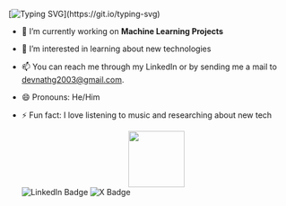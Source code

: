 [![Typing SVG](https://readme-typing-svg.demolab.com?font=Fira+Code&duration=3250&pause=250&color=0CF6F7&random=false&width=435&lines=%F0%9F%91%8B+Hey+There+!!+I'm+Devnath+G+;Welcome+to+my+Profile+!)](https://git.io/typing-svg)
- 🔭 I’m currently working on **Machine Learning Projects**
- 👀 I’m interested in learning about new technologies
- 📫 You can reach me through my LinkedIn or by sending me a mail to devnathg2003@gmail.com.
- 😄 Pronouns: He/Him
- ⚡ Fun fact: I love listening to music and researching about new tech

  <div id="header" align="center">
  <img src="https://media.giphy.com/media/M9gbBd9nbDrOTu1Mqx/giphy.gif" width="100"/>
  </div>
  <div id="badges">
  <img src="https://img.shields.io/badge/LinkedIn-blue?style=for-the-badge&logo=linkedin&logoColor=white" alt="LinkedIn Badge"/>
  <img src="https://img.shields.io/badge/X-black?style=for-the-badge&logo=X&logoColor=white" alt="X Badge"/>
  </div>
<!---
Devnath-G/Devnath-G is a ✨ special ✨ repository because its `README.md` (this file) appears on your GitHub profile.
You can click the Preview link to take a look at your changes.
--->
